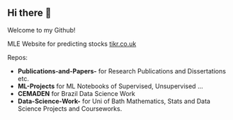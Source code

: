 ## Hi there 👋
Welcome to my Github! 

MLE Website for predicting stocks [tikr.co.uk](https://tikr.co.uk/)

Repos:
- **Publications-and-Papers-** for Research Publications and Dissertations etc.
- **ML-Projects** for ML Notebooks of Supervised, Unsupervised ... 
- **CEMADEN** for Brazil Data Science Work
- **Data-Science-Work-** for Uni of Bath Mathematics, Stats and Data Science Projects and Courseworks.

<!--
**nhowley72/nhowley72** is a ✨ _special_ ✨ repository because its `README.md` (this file) appears on your GitHub profile.

Here are some ideas to get you started:

- 🔭 I’m currently working on ...
- 🌱 I’m currently learning ...
- 👯 I’m looking to collaborate on ...
- 🤔 I’m looking for help with ...
- 💬 Ask me about ...
- 📫 How to reach me: ...
- 😄 Pronouns: ...
- ⚡ Fun fact: ...
-->
